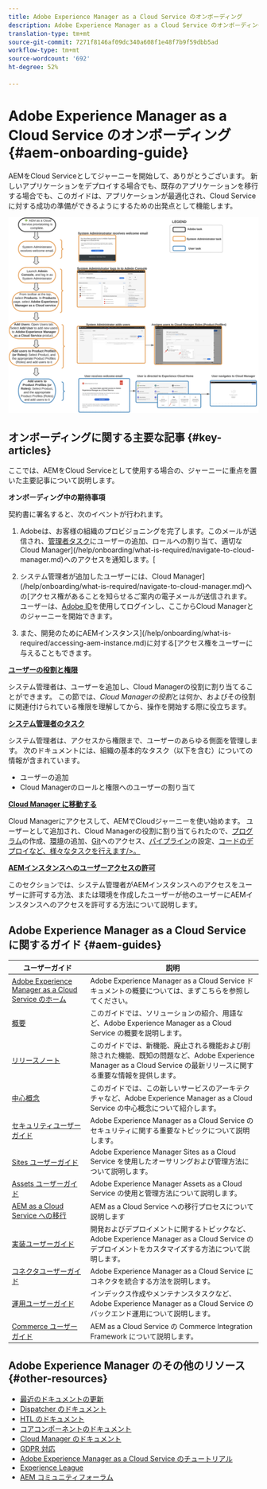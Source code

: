 ```yaml
---
title: Adobe Experience Manager as a Cloud Service のオンボーディング
description: Adobe Experience Manager as a Cloud Service のオンボーディングに関するセルフヘルプリソースおよびドキュメントリンク
translation-type: tm+mt
source-git-commit: 7271f8146af09dc340a608f1e48f7b9f59dbb5ad
workflow-type: tm+mt
source-wordcount: '692'
ht-degree: 52%

---
```



# Adobe Experience Manager as a Cloud Service のオンボーディング {#aem-onboarding-guide}

AEMをCloud Serviceとしてジャーニーを開始して、ありがとうございます。 新しいアプリケーションをデプロイする場合でも、既存のアプリケーションを移行する場合でも、このガイドは、アプリケーションが最適化され、Cloud Serviceに対する成功の準備ができるようにするための出発点として機能します。

![](/help/onboarding/getting-access-to-aem-in-cloud/assets/customer-journey.png)

## オンボーディングに関する主要な記事 {#key-articles}

ここでは、AEMをCloud Serviceとして使用する場合の、ジャーニーに重点を置いた主要記事について説明します。

**オンボーディング中の期待事項**

契約書に署名すると、次のイベントが行われます。

1. Adobeは、お客様の組織のプロビジョニングを完了します。このメールが送信され、[管理者タスク](/help/onboarding/what-is-required/add-users-assign-cm-roles.md)にユーザーの追加、ロールへの割り当て、適切なCloud Manager](/help/onboarding/what-is-required/navigate-to-cloud-manager.md)へのアクセスを通知します。[

1. システム管理者が追加したユーザーには、Cloud Manager](/help/onboarding/what-is-required/navigate-to-cloud-manager.md)への[アクセス権があることを知らせるご案内の電子メールが送信されます。 ユーザーは、[Adobe ID](/help/onboarding/what-is-required/get-your-adobe-id.md)を使用してログインし、ここからCloud Managerとのジャーニーを開始できます。


1. また、開発のためにAEMインスタンス](/help/onboarding/what-is-required/accessing-aem-instance.md)に対する[アクセス権をユーザーに与えることもできます。

**[ユーザーの役割と権限](/help/onboarding/what-is-required/user-roles-permissions.md)**

システム管理者は、ユーザーを追加し、Cloud Managerの役割に割り当てることができます。 この節では、*Cloud Managerの役割*&#x200B;とは何か、およびその役割に関連付けられている権限を理解してから、操作を開始する際に役立ちます。

**[システム管理者のタスク](/help/onboarding/what-is-required/add-users-assign-cm-roles.md)**

システム管理者は、アクセスから権限まで、ユーザーのあらゆる側面を管理します。 次のドキュメントには、組織の基本的なタスク（以下を含む）についての情報が含まれています。

* ユーザーの追加
* Cloud Managerのロールと権限へのユーザーの割り当て

**[Cloud Manager に移動する](/help/onboarding/what-is-required/navigate-to-cloud-manager.md)**

Cloud Managerにアクセスして、AEMでCloudジャーニーを使い始めます。 ユーザーとして追加され、Cloud Managerの役割に割り当てられたので、[プログラム](/help/onboarding/getting-access-to-aem-in-cloud/understand-program-types.md)の作成、[環境](/help/implementing/cloud-manager/manage-environments.md)の追加、[Git](/help/implementing/cloud-manager/accessing-git.md)へのアクセス、[パイプライン](/help/implementing/cloud-manager/configure-pipeline.md)の設定、[コードのデプロイなど、様々なタスクを行えます/>。](/help/implementing/cloud-manager/deploy-code.md)

**[AEMインスタンスへのユーザーアクセスの許可](/help/onboarding/what-is-required/accessing-aem-instance.md)**

このセクションでは、システム管理者がAEMインスタンスへのアクセスをユーザーに許可する方法、または環境を作成したユーザーが他のユーザーにAEMインスタンスへのアクセスを許可する方法について説明します。

## Adobe Experience Manager as a Cloud Service に関するガイド {#aem-guides}

| ユーザーガイド | 説明 |
|---|---|
| [Adobe Experience Manager as a Cloud Service のホーム](/help/landing/home.md) | Adobe Experience Manager as a Cloud Service ドキュメントの概要については、まずこちらを参照してください。 |
| [概要](/help/overview/home.md) | このガイドでは、ソリューションの紹介、用語など、Adobe Experience Manager as a Cloud Service の概要を説明します。 |
| [リリースノート](/help/release-notes/home.md) | このガイドでは、新機能、廃止される機能および削除された機能、既知の問題など、Adobe Experience Manager as a Cloud Service の最新リリースに関する重要な情報を提供します。 |
| [中心概念](/help/core-concepts/home.md) | このガイドでは、この新しいサービスのアーキテクチャなど、Adobe Experience Manager as a Cloud Service の中心概念について紹介します。 |
| [セキュリティユーザーガイド](/help/security/home.md) | Adobe Experience Manager as a Cloud Service のセキュリティに関する重要なトピックについて説明します。 |
| [Sites ユーザーガイド](/help/sites-cloud/home.md) | Adobe Experience Manager Sites as a Cloud Service を使用したオーサリングおよび管理方法について説明します。 |
| [Assets ユーザーガイド](/help/assets/home.md) | Adobe Experience Manager Assets as a Cloud Service の使用と管理方法について説明します。 |
| [AEM as a Cloud Service への移行](/help/move-to-cloud-service/home.md) | AEM as a Cloud Service への移行プロセスについて説明します |
| [実装ユーザーガイド](/help/implementing/home.md) | 開発およびデプロイメントに関するトピックなど、Adobe Experience Manager as a Cloud Service のデプロイメントをカスタマイズする方法について説明します。 |
| [コネクタユーザーガイド](/help/connectors/home.md) | Adobe Experience Manager as a Cloud Service にコネクタを統合する方法を説明します。 |
| [運用ユーザーガイド](/help/operations/home.md) | インデックス作成やメンテナンスタスクなど、Adobe Experience Manager as a Cloud Service のバックエンド運用について説明します。 |
| [Commerce ユーザーガイド](/help/commerce-cloud/home.md) | AEM as a Cloud Service の Commerce Integration Framework について説明します。 |

## Adobe Experience Manager のその他のリソース {#other-resources}

* [最近のドキュメントの更新](https://helpx.adobe.com/jp/experience-manager/documentation-updates.html#AEMasaCloudService)
* [Dispatcher のドキュメント](/help/implementing/dispatcher/overview.md)
* [HTL のドキュメント](https://docs.adobe.com/content/help/ja-JP/experience-manager-htl/using/overview.html)
* [コアコンポーネントのドキュメント](https://docs.adobe.com/content/help/ja-JP/experience-manager-core-components/using/introduction.html)
* [Cloud Manager のドキュメント](https://docs.adobe.com/content/help/ja-JP/experience-manager-cloud-service/onboarding/getting-access/cloud-service-programs/first-time-login.html)
* [GDPR 対応](/help/onboarding/data-privacy-and-protection-readiness/aem-readiness.md)
* [Adobe Experience Manager as a Cloud Service のチュートリアル](https://docs.adobe.com/content/help/ja-JP/experience-manager-learn/cloud-service/overview.html)
* [Experience League](https://guided.adobe.com/?promoid=K42KVXHD&amp;mv=other#solutions/experience-manager)
* [AEM コミュニティフォーラム](https://forums.adobe.com/community/experience-cloud/marketing-cloud/experience-manager)